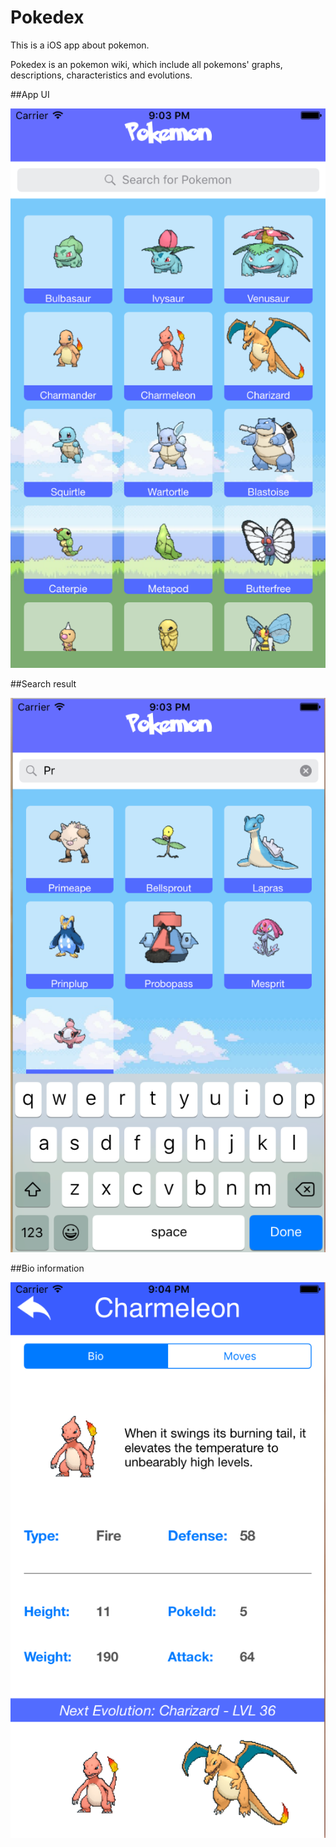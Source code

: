 # Pokedex
This is a iOS app about pokemon.

Pokedex is an pokemon wiki, which include all pokemons' graphs, descriptions, characteristics and evolutions.

##App UI

![](https://github.com/sicheng-duke/Pokedex/blob/master/pokemon.png)

##Search result

![](https://github.com/sicheng-duke/Pokedex/blob/master/Search.png)

##Bio information

![](https://github.com/sicheng-duke/Pokedex/blob/master/bio.png)


